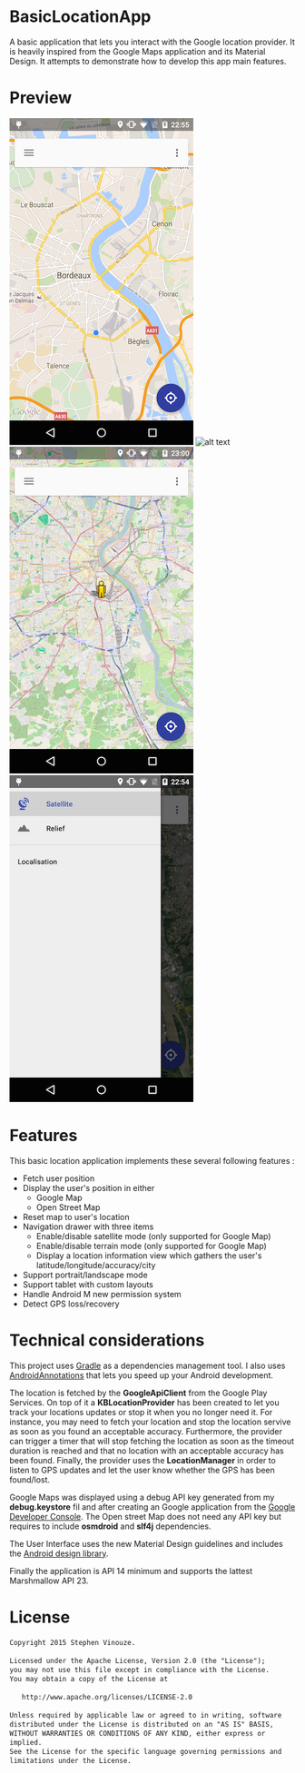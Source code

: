 # BasicLocationApp
A basic application that lets you interact with the Google location provider. It is heavily inspired from the Google Maps application and its Material Design. It attempts to demonstrate how to develop this app main features.

# Preview
![alt text](images/phone_gmap_normal.png)
![alt text](images/phone_gmap_satellite.png)
![alt text](images/phone_osm.png)
![alt text](images/phone_menu.png)

# Features
This basic location application implements these several following features :
* Fetch user position
* Display the user's position in either
  * Google Map
  * Open Street Map
* Reset map to user's location
* Navigation drawer with three items
  * Enable/disable satellite mode (only supported for Google Map)
  * Enable/disable terrain mode (only supported for Google Map)
  * Display a location information view which gathers the user's latitude/longitude/accuracy/city
* Support portrait/landscape mode
* Support tablet with custom layouts
* Handle Android M new permission system
* Detect GPS loss/recovery

# Technical considerations
This project uses [Gradle](http://tools.android.com/tech-docs/new-build-system/user-guide) as a dependencies management tool. I also uses [AndroidAnnotations](https://github.com/excilys/androidannotations) that lets you speed up your Android development.

The location is fetched by the **GoogleApiClient** from the Google Play Services. On top of it a **KBLocationProvider** has been created to let you track your locations updates or stop it when you no longer need it. For instance, you may need to fetch your location and stop the location servive as soon as you found an acceptable accuracy. Furthermore, the provider can trigger a timer that will stop fetching the location as soon as the timeout duration is reached and that no location with an acceptable accuracy has been found. Finally, the provider uses the **LocationManager** in order to listen to GPS updates and let the user know whether the GPS has been found/lost.

Google Maps was displayed using a debug API key generated from my **debug.keystore** fil and after creating an Google application from the [Google Developer Console](https://console.developers.google.com/project/). The Open street Map does not need any API key but requires to include **osmdroid** and **slf4j** dependencies.

The User Interface uses the new Material Design guidelines and includes the [Android design library](http://android-developers.blogspot.fr/2015/05/android-design-support-library.html).

Finally the application is API 14 minimum and supports the lattest Marshmallow API 23.

# License

```
Copyright 2015 Stephen Vinouze.

Licensed under the Apache License, Version 2.0 (the "License");
you may not use this file except in compliance with the License.
You may obtain a copy of the License at

   http://www.apache.org/licenses/LICENSE-2.0

Unless required by applicable law or agreed to in writing, software
distributed under the License is distributed on an "AS IS" BASIS,
WITHOUT WARRANTIES OR CONDITIONS OF ANY KIND, either express or implied.
See the License for the specific language governing permissions and
limitations under the License.
```
